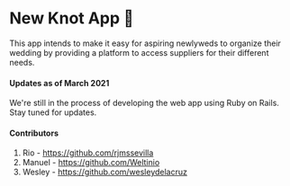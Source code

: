 # New Knot App 💍
This app intends to make it easy for aspiring newlyweds to organize their wedding by providing a platform to access suppliers for their different needs.

#### Updates as of March 2021
We're still in the process of developing the web app using Ruby on Rails. Stay tuned for updates.

#### Contributors
1. Rio - https://github.com/rjmssevilla
2. Manuel - https://github.com/Weltinio
3. Wesley - https://github.com/wesleydelacruz
